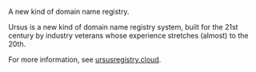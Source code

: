 A new kind of domain name registry.

Ursus is a new kind of domain name registry system, built for the 21st century by industry veterans whose experience stretches (almost) to the 20th.

For more information, see [ursusregistry.cloud](https://ursusregistry.cloud).
